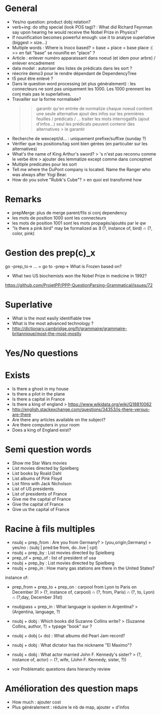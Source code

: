 General
=======

* Yes/no question: product dobj relation?
* verb+ing: do sthg special (look POS tag)? : What did Richard Feynman say upon hearing he would receive the Nobel Prize in Physics?
* If nounification becomes powerful enough: use it to analyse superlative (biggest > size...)
* Multiple words : Where is Inoco based? > base + place = base place :( >> en fait "base" se nounifie en "place" ?
* Article : enlever numéro apparaissant dans noeud (et idem pour arbre) / enlever encadrement
* data model : autoriser des listes de prédicats dans les sort ?
* réecrire demo3 pour le rendre dépendant de DependencyTree
* t5 peut être enlevé ?
* Dans le question word processing (et plus généralement) : les connecteurs ne sont pas uniquement les 1000. Les 1000 prennent les conj mais pas le superlatives.
* Travailler sur la forme normalisée? 
    >> garantir qu'en entrée de normalize chaque noeud contient une seule alternative
    >> ajout des infos sur les premières feuilles / prédicats / ...
    >> traiter les mots interrogatifs (ajout d'infos...)
    >> seul les prédicats peuvent contenir des alternatives > le garantir
* Recherche de wexcept/id... : uniquement prefixe/suffixe (sunday ?)
* Vérifier que les positions/tag sont bien gérées (en particulier sur les alternatives)
* What's the name of King Arthur's sword? > 's n'est pas reconnu comme le verbe être > ajouter des lemmatize except comme dans conceptnet
* Multiple predicates pour les sort
* Tell me where the DuPont company is located. Name the Ranger who was always after Yogi Bear.
* How do you solve "Rubik's Cube"? > en quoi est transformé how

Remarks
=======

* prepMerge: plus de merge parent/fils si conj dependency
* les mots de position 1000 sont les connecteurs
* les mots de position 1001 sont les mots propagés/ajoutés par le qw
* "Is there a pink bird" may be formalized as ∃ (?, instance of, bird) ∩ (?, color, pink)

Gestion des prep(c)_x
=====================

go -prep_to-> ... = go to -prep->
What is Frozen based on?

* What two US biochemists won the Nobel Prize in medicine in 1992?

https://github.com/ProjetPP/PPP-QuestionParsing-Grammatical/issues/72

Superlative
===========

* What is the most easily identifiable tree
* What is the most advanced technology ?
* http://dictionary.cambridge.org/fr/grammaire/grammaire-britannique/most-the-most-mostly

Yes/No questions
================

Exists
======

* Is there a ghost in my house
* Is there a pilot in the plane
* Is there a capital in France
* Is there a king of england > https://www.wikidata.org/wiki/Q18810062
* http://english.stackexchange.com/questions/34353/is-there-versus-are-there
* Are there any articles available on the subject?
* Are there computers in your room
* Does a king of England exist?

Semi question words
===================

* Show me Star Wars movies
* List movies directed by Spielberg
* List books by Roald Dahl
* List albums of Pink Floyd
* List films with Jack Nicholson
* List of US presidents
* List of presidents of France
* Give me the capital of France
* Give the capital of France
* Give us the capital of France

Racine à fils multiples
=======================

* nsubj + prep_from                 : Are you from Germany?                     > (you,origin,Germany) > yes/no : (subj | pred:be from, do..live | cpt)
* nsubj + prep_by                   : List movies directed by Spielberg
* prep_of + prep_of                 : list of president of usa
* nsubj + prep_by                   : List movies directed by Spielberg
* nsubj + prep_in                   : How many gas stations are there in the United States?

instance of:

* prep_from + prep_to + prep_on     : carpool from Lyon to Paris on December 31 > (?, instance of, carpool) ∩ (?, from, Paris) ∩ (?, to, Lyon) ∩ (?,day, December 31st)
* nsubjpass + prep_in               : What language is spoken in Argentina?     > (Argentina, language, ?)
* nsubj + dobj                      : Which books did Suzanne Collins write?    > (Suzanne Collins, author, ?) + typage "book" sur ?
* nsubj + dobj (+ do)               : What albums did Pearl Jam record?
* nsubj + dobj                      : What dictator has the nickname "El Maximo"?
* nsubj + dobj                      : What actor married John F. Kennedy's sister? > (?, instance of, actor) ∩ (?, wife, (John F. Kennedy, sister, ?))

* voir Problematic questions dans hierarchy review

Amélioration des question maps
==============================

* How much : ajouter cost
* Plus généralement : réduire le nb de map, ajouter + d'infos
